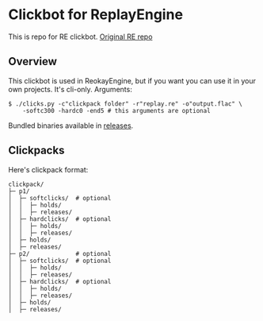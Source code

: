 # Clickbot for ReplayEngine
This is repo for RE clickbot. [Original RE repo](https://github.com/tobyadd/replayengine)

## Overview
This clickbot is used in ReokayEngine, but if you want you can use it in your own projects.
It's cli-only. Arguments:
```shell
$ ./clicks.py -c"clickpack folder" -r"replay.re" -o"output.flac" \
    -softc300 -hardc0 -end5 # this arguments are optional
```
Bundled binaries available in [releases](https://github.com/tobyadd/clicks).

## Clickpacks

Here's clickpack format:
```
clickpack/
├─ p1/
│  ├─ softclicks/  # optional
│  │  ├─ holds/
│  │  ├─ releases/
│  ├─ hardclicks/  # optional
│  │  ├─ holds/
│  │  ├─ releases/
│  ├─ holds/
│  ├─ releases/
├─ p2/             # optional
│  ├─ softclicks/  # optional
│  │  ├─ holds/
│  │  ├─ releases/
│  ├─ hardclicks/  # optional
│  │  ├─ holds/
│  │  ├─ releases/
│  ├─ holds/
│  ├─ releases/
```

